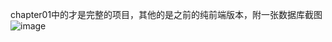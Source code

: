 chapter01中的才是完整的项目，其他的是之前的纯前端版本，附一张数据库截图![image](https://github.com/user-attachments/assets/2914347b-08af-42e1-aff0-6058c8ccab91)
